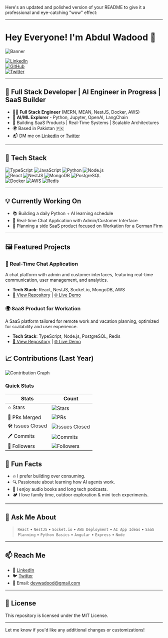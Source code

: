 Here's an updated and polished version of your README to give it a professional and eye-catching "wow" effect:

---

# Hey Everyone! I'm Abdul Wadood 👋  
![Banner](./assets/pro-dev.png)

[![LinkedIn](https://img.shields.io/badge/LinkedIn-Connect-blue?logo=linkedin)](https://www.linkedin.com/in/ranaabdulwadood/)  
[![GitHub](https://img.shields.io/badge/GitHub-Follow-black?logo=github)](https://github.com/devwadood)  
[![Twitter](https://img.shields.io/badge/Twitter-Follow-blue?logo=twitter)](https://twitter.com/abdulwadood918)  

---

## 🚀 Full Stack Developer | AI Engineer in Progress | SaaS Builder  

- 🧑‍💻 **Full Stack Engineer** (MERN, MEAN, NestJS, Docker, AWS)  
- 🧠 **AI/ML Explorer** - Python, Jupyter, OpenAI, LangChain  
- 🔗 Building SaaS Products | Real-Time Systems | Scalable Architectures  
- 🌍 Based in Pakistan 🇵🇰  
- 📬 DM me on [LinkedIn](https://www.linkedin.com/in/ranaabdulwadood) or [Twitter](https://twitter.com/abdulwadood918)  

---

## 🔧 Tech Stack  
![TypeScript](https://img.shields.io/badge/-TypeScript-blue?logo=typescript&logoColor=white) ![JavaScript](https://img.shields.io/badge/-JavaScript-yellow?logo=javascript&logoColor=white) ![Python](https://img.shields.io/badge/-Python-blue?logo=python&logoColor=white) ![Node.js](https://img.shields.io/badge/-Node.js-green?logo=node.js&logoColor=white)  
![React](https://img.shields.io/badge/-React-blue?logo=react&logoColor=white) ![NestJS](https://img.shields.io/badge/-NestJS-red?logo=nestjs&logoColor=white) ![MongoDB](https://img.shields.io/badge/-MongoDB-green?logo=mongodb&logoColor=white) ![PostgreSQL](https://img.shields.io/badge/-PostgreSQL-blue?logo=postgresql&logoColor=white)  
![Docker](https://img.shields.io/badge/-Docker-blue?logo=docker&logoColor=white) ![AWS](https://img.shields.io/badge/-AWS-orange?logo=amazon-aws&logoColor=white) ![Redis](https://img.shields.io/badge/-Redis-red?logo=redis&logoColor=white)  

---

## 💡 Currently Working On  

- 📚 Building a daily Python + AI learning schedule  
- 💬 Real-time Chat Application with Admin/Customer Interface  
- 🎯 Planning a side SaaS product focused on Workation for a German Firm  

---

## 🖼️ Featured Projects  

### 📡 Real-Time Chat Application  
A chat platform with admin and customer interfaces, featuring real-time communication, user management, and analytics.  
- **Tech Stack**: React, NestJS, Socket.io, MongoDB, AWS  
- [🔗 View Repository](#) | [🌐 Live Demo](#)  

### 🌍 SaaS Product for Workation  
A SaaS platform tailored for remote work and vacation planning, optimized for scalability and user experience.  
- **Tech Stack**: TypeScript, Node.js, PostgreSQL, Redis  
- [🔗 View Repository](#) | [🌐 Live Demo](#)  

## 📈 Contributions (Last Year)

![Contribution Graph](https://ghchart.rshah.org/devwadood)

### Quick Stats

| Stats            | Count                       |
|------------------|-----------------------------|
| ⭐ Stars         | ![Stars](https://img.shields.io/github/stars/devwadood?style=flat-square&logo=github) |
| 🔀 PRs Merged    | ![PRs](https://img.shields.io/badge/PRs%20Merged-123-green?style=flat-square&logo=github) |
| 🛠️ Issues Closed | ![Issues Closed](https://img.shields.io/badge/Closed%20Issues-45-blue?style=flat-square&logo=github) |
| 🖊️ Commits       | ![Commits](https://img.shields.io/badge/Commits-1.2k-yellow?style=flat-square&logo=github) |
| 👥 Followers     | ![Followers](https://img.shields.io/github/followers/devwadood?style=flat-square&logo=github) |


## 🎯 Fun Facts  

- 🔥 I prefer building over consuming.  
- 🔍 Passionate about learning how AI agents work.  
- 📖 I enjoy audio books and long tech podcasts.  
- 🏕️ I love family time, outdoor exploration & mini tech experiments.  

---

## 🧠 Ask Me About  

> `React` • `NestJS` • `Socket.io` • `AWS Deployment` • `AI App Ideas` • `SaaS Planning` • `Python Basics` • `Angular` • `Express` • `Node`  

---

## 📫 Reach Me  

- 💼 [LinkedIn](https://www.linkedin.com/in/rana-abdul-wadood)  
- 🐦 [Twitter](https://twitter.com/abdulwadood918)  
- 📧 Email: devwadood@gmail.com  

---

## 📜 License  
This repository is licensed under the MIT License.  

---

Let me know if you'd like any additional changes or customizations!
